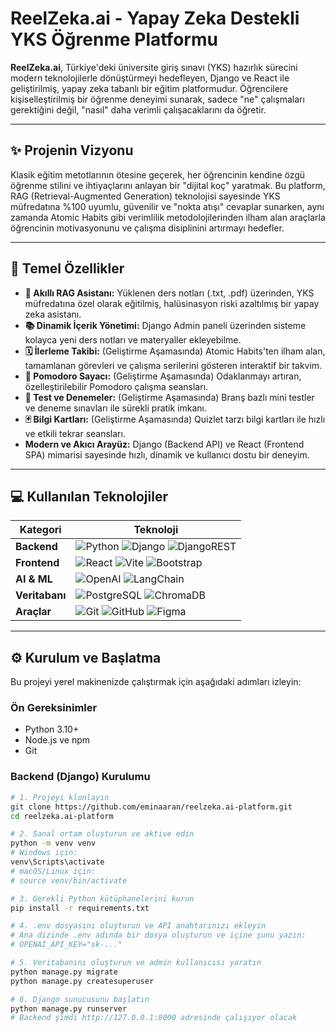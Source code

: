 # ReelZeka.ai - Yapay Zeka Destekli YKS Öğrenme Platformu


**ReelZeka.ai**, Türkiye'deki üniversite giriş sınavı (YKS) hazırlık sürecini modern teknolojilerle dönüştürmeyi hedefleyen, Django ve React ile geliştirilmiş, yapay zeka tabanlı bir eğitim platformudur. Öğrencilere kişiselleştirilmiş bir öğrenme deneyimi sunarak, sadece "ne" çalışmaları gerektiğini değil, "nasıl" daha verimli çalışacaklarını da öğretir.

---

## ✨ Projenin Vizyonu

Klasik eğitim metotlarının ötesine geçerek, her öğrencinin kendine özgü öğrenme stilini ve ihtiyaçlarını anlayan bir "dijital koç" yaratmak. Bu platform, RAG (Retrieval-Augmented Generation) teknolojisi sayesinde YKS müfredatına %100 uyumlu, güvenilir ve "nokta atışı" cevaplar sunarken, aynı zamanda Atomic Habits gibi verimlilik metodolojilerinden ilham alan araçlarla öğrencinin motivasyonunu ve çalışma disiplinini artırmayı hedefler.

---

## 🚀 Temel Özellikler

*   **🧠 Akıllı RAG Asistanı:** Yüklenen ders notları (.txt, .pdf) üzerinden, YKS müfredatına özel olarak eğitilmiş, halüsinasyon riski azaltılmış bir yapay zeka asistanı.
*   **📚 Dinamik İçerik Yönetimi:** Django Admin paneli üzerinden sisteme kolayca yeni ders notları ve materyaller ekleyebilme.
*   **🗓️ İlerleme Takibi:** (Geliştirme Aşamasında) Atomic Habits'ten ilham alan, tamamlanan görevleri ve çalışma serilerini gösteren interaktif bir takvim.
*   **🍅 Pomodoro Sayacı:** (Geliştirme Aşamasında) Odaklanmayı artıran, özelleştirilebilir Pomodoro çalışma seansları.
*   **📝 Test ve Denemeler:** (Geliştirme Aşamasında) Branş bazlı mini testler ve deneme sınavları ile sürekli pratik imkanı.
*   **🃏 Bilgi Kartları:** (Geliştirme Aşamasında) Quizlet tarzı bilgi kartları ile hızlı ve etkili tekrar seansları.
*   **Modern ve Akıcı Arayüz:** Django (Backend API) ve React (Frontend SPA) mimarisi sayesinde hızlı, dinamik ve kullanıcı dostu bir deneyim.

---

## 💻 Kullanılan Teknolojiler

| Kategori      | Teknoloji                                                                                              |
|---------------|--------------------------------------------------------------------------------------------------------|
| **Backend**   | ![Python](https://img.shields.io/badge/Python-3776AB?style=for-the-badge&logo=python&logoColor=white) ![Django](https://img.shields.io/badge/Django-092E20?style=for-the-badge&logo=django&logoColor=white) ![DjangoREST](https://img.shields.io/badge/DRF-A30000?style=for-the-badge&logo=django&logoColor=white) |
| **Frontend**  | ![React](https://img.shields.io/badge/React-20232A?style=for-the-badge&logo=react&logoColor=61DAFB) ![Vite](https://img.shields.io/badge/Vite-646CFF?style=for-the-badge&logo=vite&logoColor=white) ![Bootstrap](https://img.shields.io/badge/Bootstrap-563D7C?style=for-the-badge&logo=bootstrap&logoColor=white) |
| **AI & ML**   | ![OpenAI](https://img.shields.io/badge/OpenAI-412991?style=for-the-badge&logo=openai&logoColor=white) ![LangChain](https://img.shields.io/badge/LangChain-FFFFFF?style=for-the-badge) |
| **Veritabanı**| ![PostgreSQL](https://img.shields.io/badge/PostgreSQL-316192?style=for-the-badge&logo=postgresql&logoColor=white) ![ChromaDB](https://img.shields.io/badge/ChromaDB-5A46F3?style=for-the-badge)  |
| **Araçlar**   | ![Git](https://img.shields.io/badge/Git-F05032?style=for-the-badge&logo=git&logoColor=white) ![GitHub](https://img.shields.io/badge/GitHub-100000?style=for-the-badge&logo=github&logoColor=white) ![Figma](https://img.shields.io/badge/Figma-F24E1E?style=for-the-badge&logo=figma&logoColor=white) |

---

## ⚙️ Kurulum ve Başlatma

Bu projeyi yerel makinenizde çalıştırmak için aşağıdaki adımları izleyin:

### Ön Gereksinimler
*   Python 3.10+
*   Node.js ve npm
*   Git

### Backend (Django) Kurulumu
```bash
# 1. Projeyi klonlayın
git clone https://github.com/eminaaran/reelzeka.ai-platform.git
cd reelzeka.ai-platform

# 2. Sanal ortam oluşturun ve aktive edin
python -m venv venv
# Windows için:
venv\Scripts\activate
# macOS/Linux için:
# source venv/bin/activate

# 3. Gerekli Python kütüphanelerini kurun
pip install -r requirements.txt

# 4. .env dosyasını oluşturun ve API anahtarınızı ekleyin
# Ana dizinde .env adında bir dosya oluşturun ve içine şunu yazın:
# OPENAI_API_KEY="sk-..."

# 5. Veritabanını oluşturun ve admin kullanıcısı yaratın
python manage.py migrate
python manage.py createsuperuser

# 6. Django sunucusunu başlatın
python manage.py runserver
# Backend şimdi http://127.0.0.1:8000 adresinde çalışıyor olacak

